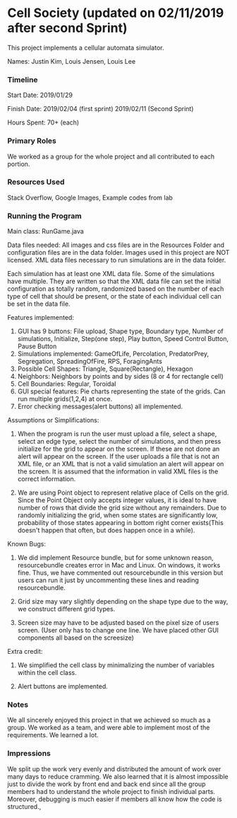 Cell Society (updated on 02/11/2019 after second Sprint)
====
This project implements a cellular automata simulator.

Names: Justin Kim, Louis Jensen, Louis Lee

### Timeline

Start Date: 2019/01/29

Finish Date: 2019/02/04 (first sprint) 2019/02/11 (Second Sprint)

Hours Spent: 70+ (each)

### Primary Roles

We worked as a group for the whole project and all contributed 
to each portion.

### Resources Used

Stack Overflow, Google Images, Example codes from lab

### Running the Program

Main class: RunGame.java

Data files needed: All images and css files are in the Resources Folder and configuration files are in the data folder. 
Images used in this project are NOT licensed. XML data files
necessary to run simulations are in the data folder.

Each simulation has at least one XML data file. Some of the simulations have multiple.
They are written so that the XML data file can set the initial configuration
as totally random, randomized based on the number of each type of cell that should be present,
or the state of each individual cell can be set in the data file.

Features implemented: 

1. GUI has 9 buttons: File upload, Shape type, Boundary type, Number of simulations, Initialize, Step(one step), Play button, Speed Control Button, Pause Button
2. Simulations implemented: GameOfLife, Percolation, PredatorPrey, Segregation, SpreadingOfFire, RPS, ForagingAnts 
3. Possible Cell Shapes: Triangle, Square(Rectangle), Hexagon 
4. Neighbors: Neighbors by points and by sides (8 or 4 for rectangle cell) 
5. Cell Boundaries: Regular, Toroidal
6. GUI special features: Pie charts representing the state of the grids. Can run multiple grids(1,2,4) at once. 
7. Error checking messages(alert buttons) all implemented. 

Assumptions or Simplifications: 

1. When the program is run the user must upload a file, select a shape, 
select an edge type, select the number of simulations, and
then press initialize for the grid to appear on the screen.
If these are not done an alert will appear on the screen.
If the user uploads a file that is not an XML file, or
an XML that is not a valid simulation an alert will appear
on the screen. It is assumed that the information in
valid XML files is the correct information.

2. We are using Point object to represent relative place of Cells on the grid. Since the Point Object only accepts 
integer values, it is ideal to have number of rows that divide the grid size without any remainders. 
Due to randomly initializing the grid, when some states are significantly low, probability of those states appearing 
in bottom right corner exists(This doesn't happen that often, but does happen once in a while).

Known Bugs: 

1. We did implement Resource bundle, but for some unknown reason, resourcebundle creates error in Mac and Linux. On windows, it works fine. 
Thus, we have commented out resourcebundle in this version but users can run it just by uncommenting these lines and reading resourcebundle.

2. Grid size may vary slightly depending on the shape type due to the way, we construct different grid types. 

3. Screen size may have to be adjusted based on the pixel size of users screen. (User only has to change one line. We have placed other GUI components all based on the screesize)

Extra credit: 

1. We simplified the cell class by minimalizing the number of variables within the cell class. 

2. Alert buttons are implemented. 

### Notes

We all sincerely enjoyed this project in that we achieved so much as a group. We worked as a team, and were able to implement 
most of the requirements. We learned a lot. 

### Impressions

We split up the work very evenly and distributed the amount of work over many days to reduce cramming.
We also learned that it is almost impossible just to divide the work by front end and back end since all the group
members had to understand the whole project to finish individual parts. Moreover, debugging is much easier if members 
all know how the code is structured., 


